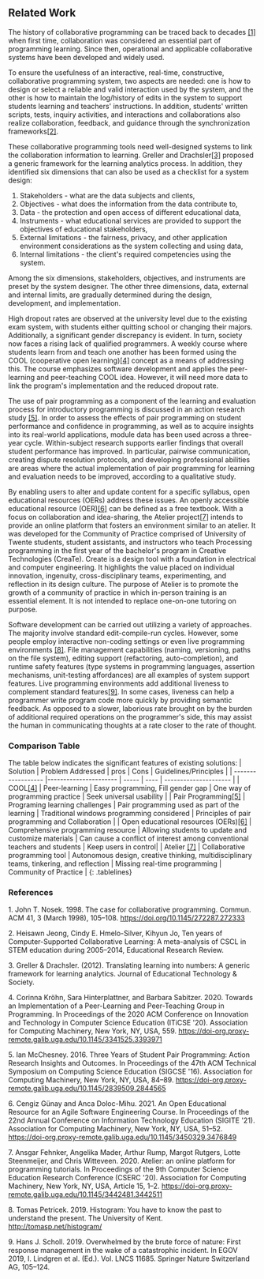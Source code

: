 <style>
.tablelines table, .tablelines td, .tablelines th {
        border: 1px solid black;
        }
</style>
## Related Work
The history of collaborative programming can be traced back to decades [[1]](#1) when first time, collaboration was considered an essential part of programming learning. Since then, operational and applicable collaborative systems have been developed and widely used.

To ensure the usefulness of an interactive, real-time, constructive, collaborative programming system, two aspects are needed: one is how to design or select a reliable and valid interaction used by the system, and the other is how to maintain the log/history of edits in the system to support students learning and teachers' instructions. In addition, students' written scripts, tests, inquiry activities, and interactions and collaborations also realize collaboration,  feedback, and guidance through the synchronization frameworks[[2]](#2).

These collaborative programming tools need well-designed systems to link the collaboration information to learning. Greller and Drachsler[[3]](#3) proposed a generic framework for the learning analytics process. In addition, they identified six dimensions that can also be used as a checklist for a system design: 
1. Stakeholders - what are the data subjects and clients,
2. Objectives - what does the information from the data contribute to,
3. Data - the protection and open access of different educational data,
4. Instruments - what educational services are provided to support the objectives of educational stakeholders,
5. External limitations - the fairness, privacy, and other application environment considerations as the system collecting and using data,
6. Internal limitations - the client's required competencies using the system. 

Among the six dimensions, stakeholders, objectives, and instruments are preset by the system designer. The other three dimensions, data, external and internal limits, are gradually determined during the design, development, and implementation. 

High dropout rates are observed at the university level due to the existing exam system, with students either quitting school or changing their majors. Additionally, a significant gender discrepancy is evident. In turn, society now faces a rising lack of qualified programmers. A weekly course where students learn from and teach one another has been formed using the COOL (cooperative open learning)[[4]](#4) concept as a means of addressing this. The course emphasizes software development and applies the peer-learning and peer-teaching COOL idea. However, it will need more data to link the program's implementation and the reduced dropout rate.

The use of pair programming as a component of the learning and evaluation process for introductory programming is discussed in an action research study [[5]](#5). In order to assess the effects of pair programming on student performance and confidence in programming, as well as to acquire insights into its real-world applications, module data has been used across a three-year cycle. Within-subject research supports earlier findings that overall student performance has improved. In particular, pairwise communication, creating dispute resolution protocols, and developing professional abilities are areas where the actual implementation of pair programming for learning and evaluation needs to be improved, according to a qualitative study.

By enabling users to alter and update content for a specific syllabus, open educational resources (OERs) address these issues. An openly accessible educational resource (OER)[[6]](#6) can be defined as a free textbook. With a focus on collaboration and idea-sharing, the Atelier project[[7]](#7) intends to provide an online platform that fosters an environment similar to an atelier. It was developed for the Community of Practice comprised of University of Twente students, student assistants, and instructors who teach Processing programming in the first year of the bachelor's program in Creative Technologies (CreaTe). Create is a design tool with a foundation in electrical and computer engineering. It highlights the value placed on individual innovation, ingenuity, cross-disciplinary teams, experimenting, and reflection in its design culture. The purpose of Atelier is to promote the growth of a community of practice in which in-person training is an essential element. It is not intended to replace one-on-one tutoring on purpose.

Software development can be carried out utilizing a variety of approaches. The majority involve standard edit-compile-run cycles. However, some people employ interactive non-coding settings or even live programming environments [[8]](#8). File management capabilities (naming, versioning, paths on the file system), editing support (refactoring, auto-completion), and runtime safety features (type systems in programming languages, assertion mechanisms, unit-testing affordances) are all examples of system support features.
Live programming environments add additional liveness to complement standard features[[9]](#9). In some cases, liveness can help a programmer write program code more quickly by providing semantic feedback. As opposed to a slower, laborious rate brought on by the burden of additional required operations on the programmer's side, this may assist the human in communicating thoughts at a rate closer to the rate of thought.

### Comparison Table
The table below indicates the significant features of existing solutions:
| Solution      |   Problem Addressed   | pros  | Cons | Guidelines/Principles |
| ------------------ |---------------------- | ----- | ---- | --------------------- |
| COOL[[4]](#4)         | Peer-learning         | Easy programming, Fill gender gap | One way of programming practice | Seek universal usability |
| Pair Programming[[5]](#5)     | Programing learning challenges | Pair programming used as part of the learning  | Traditional windows programming considered | Principles of pair programming and Collaboration |
| Open educational resources (OERs)[[6]](#6) | Comprehensive programming resource | Allowing students to update and customize materials | Can cause a conflict of interest among conventional teachers and students | Keep users in control|
| Atelier [[7]](#7) | Collaborative programming tool | Autonomous design, creative thinking, multidisciplinary teams, tinkering, and reflection | Missing real-time programming  | Community of Practice |
{: .tablelines}

### References
<a id="1">1.</a> 
John T. Nosek. 1998. The case for collaborative programming. Commun. ACM 41, 3 (March 1998), 105–108. https://doi.org/10.1145/272287.272333

<a id="2">2.</a>
Heisawn Jeong, Cindy E. Hmelo-Silver, Kihyun Jo, Ten years of Computer-Supported Collaborative Learning: A meta-analysis of CSCL in STEM education during 2005–2014, Educational Research Review.

<a id="3">3.</a>
Greller & Drachsler. (2012). Translating learning into numbers: A generic framework for learning analytics. Journal of Educational Technology & Society.

<a id="4">4.</a>
Corinna Kröhn, Sara Hinterplattner, and Barbara Sabitzer. 2020. Towards an Implementation of a Peer-Learning and Peer-Teaching Group in Programming. In Proceedings of the 2020 ACM Conference on Innovation and Technology in Computer Science Education (ITiCSE '20). Association for Computing Machinery, New York, NY, USA, 559. https://doi-org.proxy-remote.galib.uga.edu/10.1145/3341525.3393971

<a id="5">5.</a>
Ian McChesney. 2016. Three Years of Student Pair Programming: Action Research Insights and Outcomes. In Proceedings of the 47th ACM Technical Symposium on Computing Science Education (SIGCSE '16). Association for Computing Machinery, New York, NY, USA, 84–89. https://doi-org.proxy-remote.galib.uga.edu/10.1145/2839509.2844565

<a id="6">6.</a>
Cengiz Günay and Anca Doloc-Mihu. 2021. An Open Educational Resource for an Agile Software Engineering Course. In Proceedings of the 22nd Annual Conference on Information Technology Education (SIGITE '21). Association for Computing Machinery, New York, NY, USA, 51–52. https://doi-org.proxy-remote.galib.uga.edu/10.1145/3450329.3476849

<a id="7">7.</a>
Ansgar Fehnker, Angelika Mader, Arthur Rump, Margot Rutgers, Lotte Steenmeijer, and Chris Witteveen. 2020. Atelier: an online platform for programming tutorials. In Proceedings of the 9th Computer Science Education Research Conference (CSERC '20). Association for Computing Machinery, New York, NY, USA, Article 15, 1–2. https://doi-org.proxy-remote.galib.uga.edu/10.1145/3442481.3442511

<a id="8">8.</a>
Tomas Petricek. 2019. Histogram: You have to know the past to understand the present. The University of Kent. http://tomasp.net/histogram/

<a id="9">9.</a>
Hans J. Scholl. 2019. Overwhelmed by the brute force of nature: First response management in the wake of a catastrophic incident. In EGOV 2019, I. Lindgren et al. (Ed.). Vol. LNCS 11685. Springer Nature Switzerland AG, 105–124.
